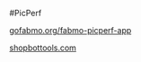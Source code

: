 #PicPerf

[gofabmo.org/fabmo-picperf-app](http://gofabmo.org/fabmo-picperf-app/)

[shopbottools.com](http://shopbottools.com)


